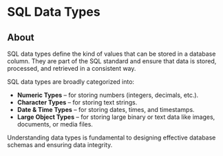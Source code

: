 # SQL Data Types

## About

SQL data types define the kind of values that can be stored in a database column. They are part of the SQL standard and ensure that data is stored, processed, and retrieved in a consistent way.

SQL data types are broadly categorized into:

* **Numeric Types** – for storing numbers (integers, decimals, etc.).
* **Character Types** – for storing text strings.
* **Date & Time Types** – for storing dates, times, and timestamps.
* **Large Object Types** – for storing large binary or text data like images, documents, or media files.

Understanding data types is fundamental to designing effective database schemas and ensuring data integrity.

